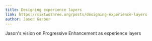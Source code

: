 ```yaml
---
title: Designing experience layers
link: https://sixtwothree.org/posts/designing-experience-layers
author: Jason Garber
---
```


Jason's vision on Progressive Enhancement as experience layers